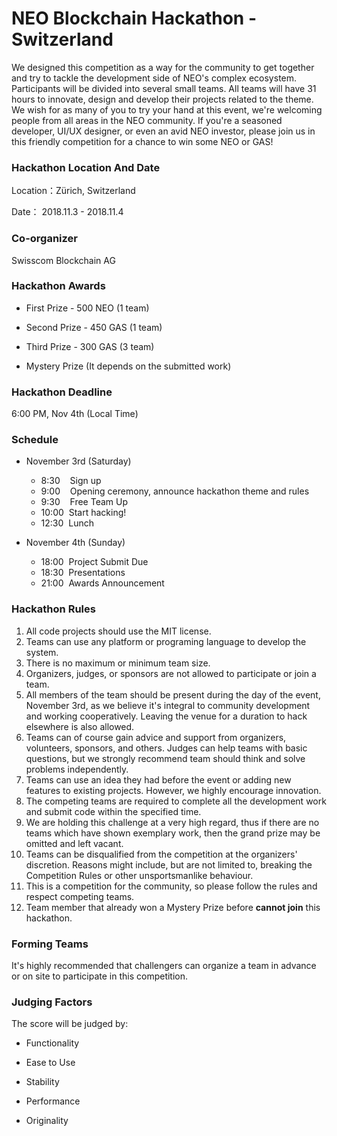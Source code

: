 # NEO Blockchain Hackathon - Switzerland

We designed this competition as a way for the community to get together and try to tackle the development side of NEO's complex ecosystem. Participants will be divided into several small teams. All teams will have 31 hours to innovate, design and develop their projects related to the theme. We wish for as many of you to try your hand at this event, we're welcoming people from all areas in the NEO community. If you're a seasoned developer, UI/UX designer, or even an avid NEO investor, please join us in this friendly competition for a chance to win some NEO or GAS!

### Hackathon Location And Date

Location：Zürich, Switzerland

Date： 2018.11.3 - 2018.11.4

### Co-organizer

Swisscom Blockchain AG

### Hackathon Awards

- First Prize - 500 NEO (1 team)

- Second Prize - 450 GAS (1 team)

- Third Prize - 300 GAS (3 team)

- Mystery Prize (It depends on the submitted work)

### Hackathon Deadline

6:00 PM, Nov 4th (Local Time)

### Schedule

- November 3rd (Saturday)

  - 8:30     &nbsp;&nbsp;&nbsp;Sign up
  - 9:00     &nbsp;&nbsp;&nbsp;Opening ceremony, announce hackathon theme and rules
  - 9:30     &nbsp;&nbsp;&nbsp;Free Team Up
  - 10:00    &nbsp;Start hacking!
  - 12:30    &nbsp;Lunch

- November 4th (Sunday)

   - 18:00 	 &nbsp;Project Submit Due
   - 18:30   &nbsp;Presentations
   - 21:00   &nbsp;Awards Announcement


### Hackathon Rules
1.	All code projects should use the MIT license.
2.	Teams can use any platform or programing language to develop the system.
3.	There is no maximum or minimum team size.
4.	Organizers, judges, or sponsors are not allowed to participate or join a team.
5.	All members of the team should be present during the day of the event, November 3rd, as we believe it's integral to community development and working cooperatively. Leaving the venue for a duration to hack elsewhere is also allowed.
6.	Teams can of course gain advice and support from organizers, volunteers, sponsors, and others. Judges can help teams with basic questions, but we strongly recommend team should think and solve problems independently.
7.	Teams can use an idea they had before the event or adding new features to existing projects. However, we highly encourage innovation.
8.	The competing teams are required to complete all the development work and submit code within the specified time.
9.	We are holding this challenge at a very high regard, thus if there are no teams which have shown exemplary work, then the grand prize may be omitted and left vacant.
10.	Teams can be disqualified from the competition at the organizers' discretion. Reasons might include, but are not limited to, breaking the Competition Rules or other unsportsmanlike behaviour.
11.	This is a competition for the community, so please follow the rules and respect competing teams.
12. Team member that already won a Mystery Prize before **cannot join** this hackathon.

### Forming Teams

It's highly recommended that challengers can organize a team in advance or on site to participate in this competition. 

### Judging Factors

The score will be judged by:

- Functionality

- Ease to Use

- Stability

- Performance

- Originality
